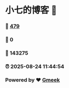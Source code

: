 # 小七的博客 :link:  
### :page_facing_up: [479](/tag.html) 
### :speech_balloon: 0 
### :hibiscus: 143275 
### :alarm_clock: 2025-08-24 11:44:54 
### Powered by :heart: [Gmeek](https://github.com/Meekdai/Gmeek)

